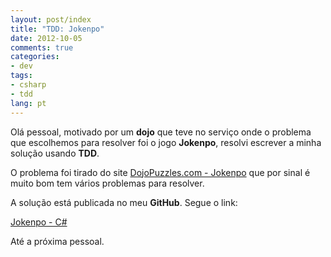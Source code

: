 ```yaml
---
layout: post/index
title: "TDD: Jokenpo"
date: 2012-10-05
comments: true
categories:
- dev
tags:
- csharp
- tdd
lang: pt
---
```


Ol&#225; pessoal, motivado por um **dojo** que teve no servi&#231;o onde o problema que escolhemos para resolver foi o jogo **Jokenpo**, resolvi escrever a minha solu&#231;&#227;o usando **TDD**.

<!--more-->

O problema foi tirado do site <a href="http://dojopuzzles.com/problemas/exibe/jokenpo/" target="_blank" rel="external noopener">DojoPuzzles.com - Jokenpo</a> que por sinal &#233; muito bom tem v&#225;rios problemas para resolver.

A solu&#231;&#227;o est&#225; publicada no meu **GitHub**. Segue o link:

<a href="https://github.com/junioro/Jokenpo_CSharp" target="_blank" rel="external noopener">Jokenpo - C#</a>

At&#233; a pr&#243;xima pessoal.
